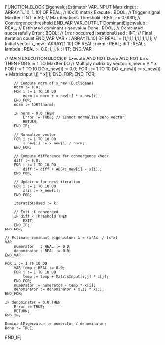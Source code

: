 FUNCTION_BLOCK EigenvalueEstimator
VAR_INPUT
    MatrixInput : ARRAY[1..10, 1..10] OF REAL; // 10x10 matrix
    Execute     : BOOL;                        // Trigger signal
    MaxIter     : INT := 50;                   // Max iterations
    Threshold   : REAL := 0.0001;              // Convergence threshold
END_VAR
VAR_OUTPUT
    DominantEigenvalue : REAL;                 // Estimated dominant eigenvalue
    Done               : BOOL;                 // Completed successfully
    Error              : BOOL;                 // Error occurred
    IterationsUsed     : INT;                  // Final iteration count
END_VAR
VAR
    x      : ARRAY[1..10] OF REAL := [1,1,1,1,1,1,1,1,1,1]; // Initial vector
    x_new  : ARRAY[1..10] OF REAL;
    norm   : REAL;
    diff   : REAL;
    lambda : REAL := 0.0;
    i, j, k : INT;
END_VAR

// MAIN EXECUTION BLOCK
IF Execute AND NOT Done AND NOT Error THEN
    FOR k := 1 TO MaxIter DO
        // Multiply matrix by vector: x_new = A * x
        FOR i := 1 TO 10 DO
            x_new[i] := 0.0;
            FOR j := 1 TO 10 DO
                x_new[i] := x_new[i] + MatrixInput[i,j] * x[j];
            END_FOR;
        END_FOR;

        // Compute norm of x_new (Euclidean)
        norm := 0.0;
        FOR i := 1 TO 10 DO
            norm := norm + x_new[i] * x_new[i];
        END_FOR;
        norm := SQRT(norm);

        IF norm = 0.0 THEN
            Error := TRUE; // Cannot normalize zero vector
            RETURN;
        END_IF;

        // Normalize vector
        FOR i := 1 TO 10 DO
            x_new[i] := x_new[i] / norm;
        END_FOR;

        // Compute difference for convergence check
        diff := 0.0;
        FOR i := 1 TO 10 DO
            diff := diff + ABS(x_new[i] - x[i]);
        END_FOR;

        // Update x for next iteration
        FOR i := 1 TO 10 DO
            x[i] := x_new[i];
        END_FOR;

        IterationsUsed := k;

        // Exit if converged
        IF diff < Threshold THEN
            EXIT;
        END_IF;
    END_FOR;

    // Estimate dominant eigenvalue: λ ≈ (xᵀAx) / (xᵀx)
    VAR
        numerator   : REAL := 0.0;
        denominator : REAL := 0.0;
    END_VAR

    FOR i := 1 TO 10 DO
        VAR temp : REAL := 0.0;
        FOR j := 1 TO 10 DO
            temp := temp + MatrixInput[i,j] * x[j];
        END_FOR;
        numerator := numerator + temp * x[i];
        denominator := denominator + x[i] * x[i];
    END_FOR;

    IF denominator = 0.0 THEN
        Error := TRUE;
        RETURN;
    END_IF;

    DominantEigenvalue := numerator / denominator;
    Done := TRUE;
END_IF;

